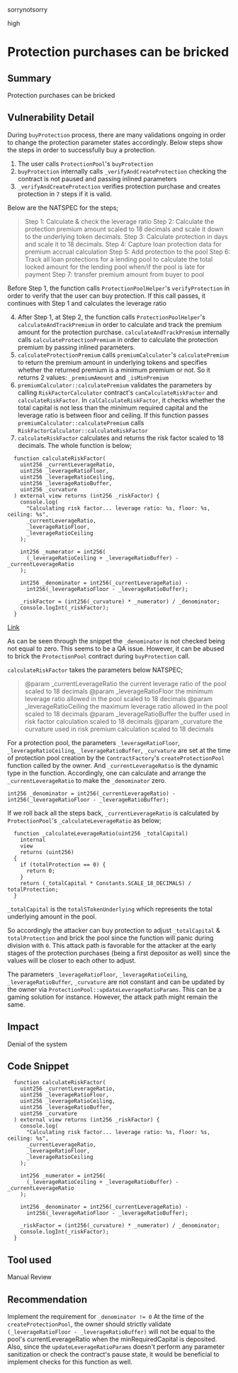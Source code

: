sorrynotsorry

high

# Protection purchases can be bricked

## Summary
Protection purchases can be bricked 
## Vulnerability Detail
During `buyProtection` process, there are many validations ongoing in order to change the protection parameter states accordingly.
Below steps show the steps in order to successfully buy a protection.

1. The user calls `ProtectionPool`'s `buyProtection`
2. `buyProtection` internally calls `_verifyAndCreateProtection` checking the contract is not paused and passing inlined parameters
3. `_verifyAndCreateProtection` verifies protection purchase and creates protection in `7` steps if it is valid. 

Below are the NATSPEC for the steps;
>Step 1: Calculate & check the leverage ratio
Step 2: Calculate the protection premium amount scaled to 18 decimals and scale it down to the underlying token decimals.
Step 3: Calculate protection in days and scale it to 18 decimals.
Step 4: Capture loan protection data for premium accrual calculation
Step 5: Add protection to the pool
Step 6: Track all loan protections for a lending pool to calculate the total locked amount for the lending pool when/if the pool is late for payment
Step 7: transfer premium amount from buyer to pool

Before Step 1, the function calls `ProtectionPoolHelper`'s `verifyProtection` in order to verify that the user can buy protection. If this call passes, it continues with Step 1 and calculates the leverage ratio

4. After Step 1, at Step 2, the function calls `ProtectionPoolHelper`'s `calculateAndTrackPremium` in order to calculate and track the premium amount for the protection purchase. `calculateAndTrackPremium` internally calls `calculateProtectionPremium` in order to calculate the protection premium by passing inlined parameters.
5. `calculateProtectionPremium` calls `premiumCalculator`'s `calculatePremium` to return the premium amount in underlying tokens
and specifies whether the returned premium is a minimum premium or not. So it returns 2 values: `_premiumAmount` and `_isMinPremium`
6. `premiumCalculator::calculatePremium` validates the parameters by calling `RiskFactorCalculator` contract's `canCalculateRiskFactor` and `calculateRiskFactor`. In `calCalculateRiskFactor`, it checks whether the total capital is not less than the minimum required capital
and the leverage ratio is between floor and ceiling. If this function passes `premiumCalculator::calculatePremium` calls `RiskFactorCalculator::calculateRiskFactor`
7. `calculateRiskFactor` calculates and returns the risk factor scaled to 18 decimals. The whole function is below;
```solidity
  function calculateRiskFactor(
    uint256 _currentLeverageRatio,
    uint256 _leverageRatioFloor,
    uint256 _leverageRatioCeiling,
    uint256 _leverageRatioBuffer,
    uint256 _curvature
  ) external view returns (int256 _riskFactor) {
    console.log(
      "Calculating risk factor... leverage ratio: %s, floor: %s, ceiling: %s",
      _currentLeverageRatio,
      _leverageRatioFloor,
      _leverageRatioCeiling
    );

    int256 _numerator = int256(
      (_leverageRatioCeiling + _leverageRatioBuffer) - _currentLeverageRatio
    );

    int256 _denominator = int256(_currentLeverageRatio) -
      int256(_leverageRatioFloor - _leverageRatioBuffer);

    _riskFactor = (int256(_curvature) * _numerator) / _denominator;
    console.logInt(_riskFactor);
  }
```
[Link](https://github.com/sherlock-audit/2023-02-carapace/blob/main/contracts/libraries/RiskFactorCalculator.sol#L33-L56)

As can be seen through the snippet the `_denominator` is not checked being not equal to zero. This seems to be a QA issue. However, it can be abused to brick the `ProtectionPool` contract during `buyProtection` call.

`calculateRiskFactor` takes the parameters below NATSPEC;
>@param _currentLeverageRatio the current leverage ratio of the pool scaled to 18 decimals
@param _leverageRatioFloor the minimum leverage ratio allowed in the pool scaled to 18 decimals
@param _leverageRatioCeiling the maximum leverage ratio allowed in the pool scaled to 18 decimals
@param _leverageRatioBuffer the buffer used in risk factor calculation scaled to 18 decimals
@param _curvature the curvature used in risk premium calculation scaled to 18 decimals


For a protection pool, the parameters `_leverageRatioFloor`, `_leverageRatioCeiling`, `_leverageRatioBuffer`, `_curvature` are set at the time of protection pool creation by the `ContractFactory`'s `createProtectionPool` function called by the owner. And `_currentLeverageRatio` is the dynamic type in the function. Accordingly, one can calculate and arrange the `_currentLeverageRatio` to make the `_denominator` zero.

```solidity
int256 _denominator = int256(_currentLeverageRatio) - int256(_leverageRatioFloor - _leverageRatioBuffer);
```

If we roll back all the steps back, `_currentLeverageRatio` is calculated by `ProtectionPool`'s `_calculateLeverageRatio` as below;
```solidity
  function _calculateLeverageRatio(uint256 _totalCapital)
    internal
    view
    returns (uint256)
  {
    if (totalProtection == 0) {
      return 0;
    }
    return (_totalCapital * Constants.SCALE_18_DECIMALS) / totalProtection;
  }
```
`_totalCapital` is the `totalSTokenUnderlying` which represents the total underlying amount in the pool.

So accordingly the attacker can buy protection to adjust `_totalCapital` & `totalProtection` and brick the pool since the function will panic during division with `0`. This attack path is favorable for the attacker at the early stages of the protection purchases (being a first depositor as well) since the values will be closer to each other to adjust.

The parameters `_leverageRatioFloor`, `_leverageRatioCeiling`, `_leverageRatioBuffer`, `_curvature` are not constant and can be updated by the owner via `ProtectionPool::updateLeverageRatioParams`. This can be a gaming solution for instance. However, the attack path might remain the same. 

## Impact
Denial of the system

## Code Snippet
```solidity
  function calculateRiskFactor(
    uint256 _currentLeverageRatio,
    uint256 _leverageRatioFloor,
    uint256 _leverageRatioCeiling,
    uint256 _leverageRatioBuffer,
    uint256 _curvature
  ) external view returns (int256 _riskFactor) {
    console.log(
      "Calculating risk factor... leverage ratio: %s, floor: %s, ceiling: %s",
      _currentLeverageRatio,
      _leverageRatioFloor,
      _leverageRatioCeiling
    );

    int256 _numerator = int256(
      (_leverageRatioCeiling + _leverageRatioBuffer) - _currentLeverageRatio
    );

    int256 _denominator = int256(_currentLeverageRatio) -
      int256(_leverageRatioFloor - _leverageRatioBuffer);

    _riskFactor = (int256(_curvature) * _numerator) / _denominator;
    console.logInt(_riskFactor);
  }
```

## Tool used
Manual Review

## Recommendation
Implement the requirement for `_denominator != 0`
At the time of the `createProtectionPool`, the owner should strictly validate  `(_leverageRatioFloor - _leverageRatioBuffer)` will not be equal to the pool's currentLeverageRatio when the minRequiredCapital is deposited.
Also, since the `updateLeverageRatioParams` doesn't perform any parameter sanitization or check the contract's pause state, it would be beneficial to implement checks for this function as well.